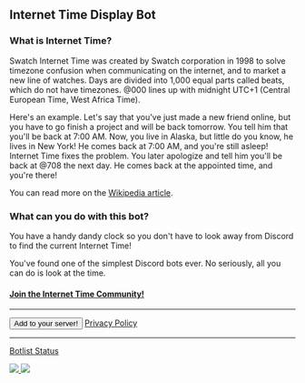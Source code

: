 ## Internet Time Display Bot

### What is Internet Time?

Swatch Internet Time was created by Swatch corporation in 1998 to solve timezone confusion when communicating on the internet, and to market a new line of watches. Days are divided into 1,000 equal parts called beats, which do not have timezones. @000 lines up with midnight UTC+1 (Central European Time, West Africa Time).

Here's an example. Let's say that you've just made a new friend online, but you have to go finish a project and will be back tomorrow. You tell him that you'll be back at 7:00 AM. Now, you live in Alaska, but little do you know, he lives in New York! He comes back at 7:00 AM, and you're still asleep!
Internet Time fixes the problem. You later apologize and tell him you'll be back at @708 the next day. He comes back at the appointed time, and you're there!

You can read more on the [Wikipedia article](https://en.wikipedia.org/wiki/Swatch_Internet_Time).

### What can you do with this bot?

You have a handy dandy clock so you don't have to look away from Discord to find the current Internet Time!

You've found one of the simplest Discord bots ever. No seriously, all you can do is look at the time.

#### [Join the Internet Time Community!](https://discord.gg/WTu2zFdV67)

<hr>

<button onclick="window.location.href='https://discord.com/api/oauth2/authorize?client_id=917521502985945139&scope=bot'; method='get'; target='_blank'; rel='noopener noreferrer'">Add to your server!</button> [Privacy Policy](./privacypolicy)

<hr>

[Botlist Status](./botlists/)

<a href="https://top.gg/bot/917521502985945139">
  <img src="https://top.gg/api/widget/917521502985945139.svg">
</a><a href="https://discordbotlist.com/bots/917521502985945139"><img src="https://discordbotlist.com/api/v1/bots/917521502985945139/widget"></a>
